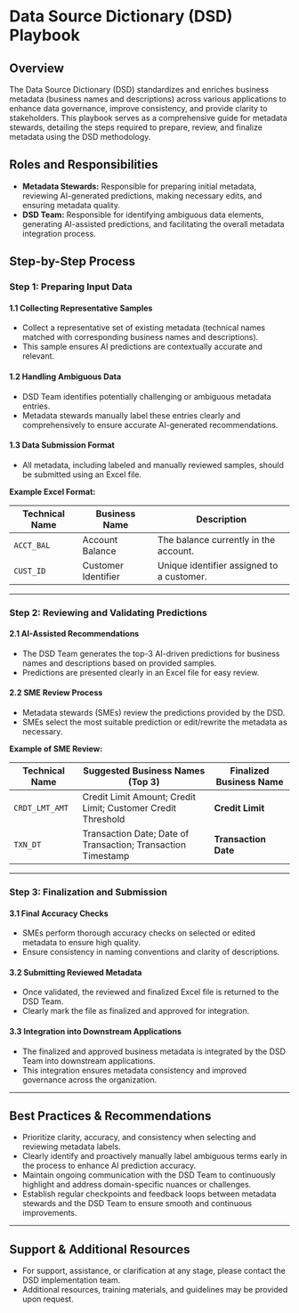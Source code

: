 # Data Source Dictionary (DSD) Playbook

## Overview
The Data Source Dictionary (DSD) standardizes and enriches business metadata (business names and descriptions) across various applications to enhance data governance, improve consistency, and provide clarity to stakeholders. This playbook serves as a comprehensive guide for metadata stewards, detailing the steps required to prepare, review, and finalize metadata using the DSD methodology.

## Roles and Responsibilities
- **Metadata Stewards:** Responsible for preparing initial metadata, reviewing AI-generated predictions, making necessary edits, and ensuring metadata quality.
- **DSD Team:** Responsible for identifying ambiguous data elements, generating AI-assisted predictions, and facilitating the overall metadata integration process.

## Step-by-Step Process

### Step 1: Preparing Input Data

#### 1.1 Collecting Representative Samples
- Collect a representative set of existing metadata (technical names matched with corresponding business names and descriptions).
- This sample ensures AI predictions are contextually accurate and relevant.

#### 1.2 Handling Ambiguous Data
- DSD Team identifies potentially challenging or ambiguous metadata entries.
- Metadata stewards manually label these entries clearly and comprehensively to ensure accurate AI-generated recommendations.

#### 1.3 Data Submission Format
- All metadata, including labeled and manually reviewed samples, should be submitted using an Excel file.

**Example Excel Format:**

| Technical Name | Business Name       | Description                        |
|----------------|---------------------|------------------------------------|
| `ACCT_BAL`     | Account Balance     | The balance currently in the account.|
| `CUST_ID`      | Customer Identifier | Unique identifier assigned to a customer.|

---

### Step 2: Reviewing and Validating Predictions

#### 2.1 AI-Assisted Recommendations
- The DSD Team generates the top-3 AI-driven predictions for business names and descriptions based on provided samples.
- Predictions are presented clearly in an Excel file for easy review.

#### 2.2 SME Review Process
- Metadata stewards (SMEs) review the predictions provided by the DSD.
- SMEs select the most suitable prediction or edit/rewrite the metadata as necessary.

**Example of SME Review:**

| Technical Name | Suggested Business Names (Top 3)                           | Finalized Business Name |
|----------------|-------------------------------------------------------------|-------------------------|
| `CRDT_LMT_AMT` | Credit Limit Amount; Credit Limit; Customer Credit Threshold| **Credit Limit**        |
| `TXN_DT`       | Transaction Date; Date of Transaction; Transaction Timestamp | **Transaction Date**    |

---

### Step 3: Finalization and Submission

#### 3.1 Final Accuracy Checks
- SMEs perform thorough accuracy checks on selected or edited metadata to ensure high quality.
- Ensure consistency in naming conventions and clarity of descriptions.

#### 3.2 Submitting Reviewed Metadata
- Once validated, the reviewed and finalized Excel file is returned to the DSD Team.
- Clearly mark the file as finalized and approved for integration.

#### 3.3 Integration into Downstream Applications
- The finalized and approved business metadata is integrated by the DSD Team into downstream applications.
- This integration ensures metadata consistency and improved governance across the organization.

---

## Best Practices & Recommendations
- Prioritize clarity, accuracy, and consistency when selecting and reviewing metadata labels.
- Clearly identify and proactively manually label ambiguous terms early in the process to enhance AI prediction accuracy.
- Maintain ongoing communication with the DSD Team to continuously highlight and address domain-specific nuances or challenges.
- Establish regular checkpoints and feedback loops between metadata stewards and the DSD Team to ensure smooth and continuous improvements.

---

## Support & Additional Resources
- For support, assistance, or clarification at any stage, please contact the DSD implementation team.
- Additional resources, training materials, and guidelines may be provided upon request.

